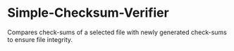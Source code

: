 # Simple-Checksum-Verifier
Compares check-sums of a selected file with newly generated check-sums to ensure file integrity.
